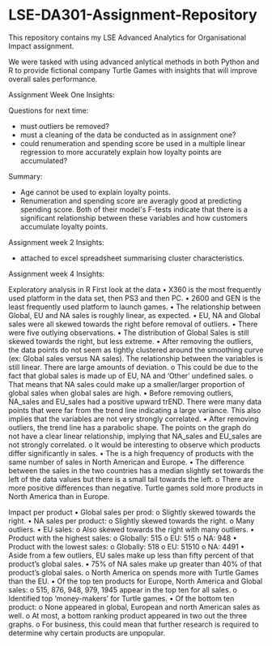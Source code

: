 # LSE-DA301-Assignment-Repository
This repository contains my LSE Advanced Analytics for Organisational Impact assignment. 

We were tasked with using advanced anlytical methods in both Python and R to provide fictional company Turtle Games with insights that will improve overall sales performance. 


Assignment Week One Insights: 

Questions for next time:
- must outliers be removed? 
- must a cleaning of the data be conducted as in assignment one? 
- could renumeration and spending score be used in a multiple linear regression to more accurately explain how loyalty points are accumulated? 
       
Summary: 
- Age cannot be used to explain loyalty points. 
- Renumeration and spending score are averagly good at predicting spending score. Both of their model's F-tests indicate that there is a significant relationship between these variables and how customers accumulate loyalty points. 

Assignment week 2 Insights: 
- attached to excel spreadsheet summarising cluster characteristics. 

Assignment week 4 Insights:

Exploratory analysis in R
First look at the data
•	X360 is the most frequently used platform in the data set, then PS3 and then PC. 
•	2600 and GEN is the least frequently used platform to launch games. 
•	The relationship between Global, EU and NA sales is roughly linear, as expected. 
•	EU, NA and Global sales were all skewed towards the right before removal of outliers. 
•	There were five outlying observations. 
•	The distribution of Global Sales is still skewed towards the right, but less extreme. 
•	After removing the outliers, the data points do not seem as tightly clustered around the smoothing curve (ex: Global sales versus NA sales). The relationship between the variables is still linear. There are large amounts of deviation. 
o	This could be due to the fact that global sales is made up of EU, NA and ‘Other’ undefined sales.
o	That means that NA sales could make up a smaller/larger proportion of global sales when global sales are high. 
•	Before removing outliers, NA_sales and EU_sales had a positive upward trEND. There were many data points that were far from the trend line indicating a large variance. This also implies that the variables are not very strongly correlated. 
•	After removing outliers, the trend line has a parabolic shape. The points on the graph do not have a clear linear relationship, implying that NA_sales and EU_sales are not strongly correlated. 
o	It would be interesting to observe which products differ significantly in sales. 
•	The is a high frequency of products with the same number of sales in North American and Europe. 
•	The difference between the sales in the two countries has a median slightly set towards the left of the data values but there is a small tail towards the left. 
o	There are more positive differences than negative. Turtle games sold more products in North America than in Europe. 

Impact per product
•	Global sales per prod:
o	Slightly skewed towards the right.
•	NA sales per product:
o	Slightly skewed towards the right. 
o	Many outliers. 
•	EU sales:
o	Also skewed towards the right with many outliers. 
•	Product with the highest sales:
o	Globally: 515
o	EU: 515
o	NA: 948
•	Product with the lowest sales:
o	Globally: 518
o	EU: 51510
o	NA: 4491
•	Aside from a few outliers, EU sales make up less than fifty percent of that product’s global sales. 
•	75% of NA sales make up greater than 40% of that product’s global sales. 
o	North America on spends more with Turtle Games than the EU. 
•	Of the top ten products for Europe, North America and Global sales:
o	515, 876, 948, 979, 1945 appear in the top ten for all sales. 
o	Identified top ‘money-makers’ for Turtle games. 
•	Of the bottom ten product:
o	None appeared in global, European and north American sales as well. 
o	At most, a bottom ranking product appeared in two out the three graphs.
o	For business, this could mean that further research is required to determine why certain products are unpopular. 
